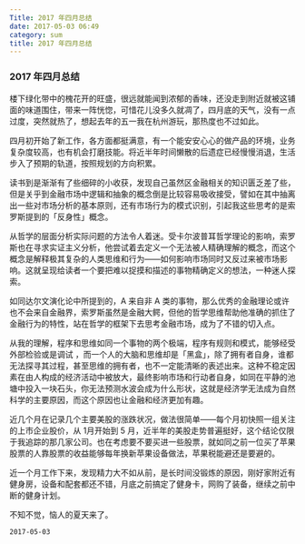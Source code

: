 ```yaml
---
Title: 2017 年四月总结
date: 2017-05-03 06:49
category: sum
title: 2017 年四月总结
---
```


### 2017 年四月总结

楼下绿化带中的槐花开的旺盛，很远就能闻到浓郁的香味，还没走到附近就被这铺面的味道围住，带来一阵恍惚，可惜花儿没多久就凋了，四月底的天气，没有一点过度，突然就热了，想起去年的五一我在杭州游玩，那热度也不过如此。

四月初开始了新工作，各方面都挺满意，有一个能安安心心的做产品的环境，业务复杂度较高，也有机会打磨技能。将近半年时间懒散的后遗症已经慢慢消退，生活步入了预期的轨道，按照规划的方向积累。

读书到是渐渐有了些细碎的小收获，发现自己虽然区金融相关的知识匮乏差了些，但是关乎到金融市场中逻辑和抽象的概念倒是比较容易吸收接受，譬如在其中抽离出一些对市场分析的基本原则，还有市场行为的模式识别，引起我这些思考的是索罗斯提到的「反身性」概念。

从哲学的层面分析实际问题的方法令人着迷。受卡尔波普耳哲学理论的影响，索罗斯也在寻求实证主义分析，他尝试着去定义一个无法被人精确理解的概念，而这个概念是解释极其复杂的人类思维和行为——如何影响市场同时又反过来被市场影响。这就呈现给读者一个要把难以捉摸和描述的事物精确定义的想法，一种迷人探索。

如同达尔文演化论中所提到的，A 来自非 A 类的事物，那么优秀的金融理论或许也不会来自金融界，索罗斯虽然是金融大鳄，但他的哲学思维帮助他准确的抓住了金融行为的特性，站在哲学的框架下去思考金融市场，成为了不错的切入点。

从我的理解，程序和思维如同一个事物的两个极端，程序有规则和模式，能够经受外部检验或是调试 ，而一个人的大脑和思维却是「黑盒」，除了拥有者自身，谁都无法探寻其过程，甚至思维的拥有者，也不一定能清晰的表述出来。这种不稳定因素在由人构成的经济活动中被放大，最终影响市场和行动者自身，如同在平静的池塘中投入一块石头，你无法预测水波会成为什么形状，这就是经济学无法成为自然科学的主要原因，而这个原因也让金融和经济更加有趣。

近几个月在记录几个主要美股的涨跌状况，做法很简单——每个月初快照一组关注的上市企业股价，从 1月开始到 5 月，近半年的美股走势普遍挺好，这个结论仅限于我追踪的那几家公司。也在考虑要不要买进一些股票，就如同之前一位买了苹果股票的人靠股票的收益能够每年换新苹果设备做法，苹果税能避还是要避的。

近一个月工作下来，发现精力大不如从前，是长时间没锻炼的原因，刚好家附近有健身房，设备和配套都还不错，月底之前搞定了健身卡，网购了装备，继续之前中断的健身计划。

不知不觉，恼人的夏天来了。

`2017-05-03`